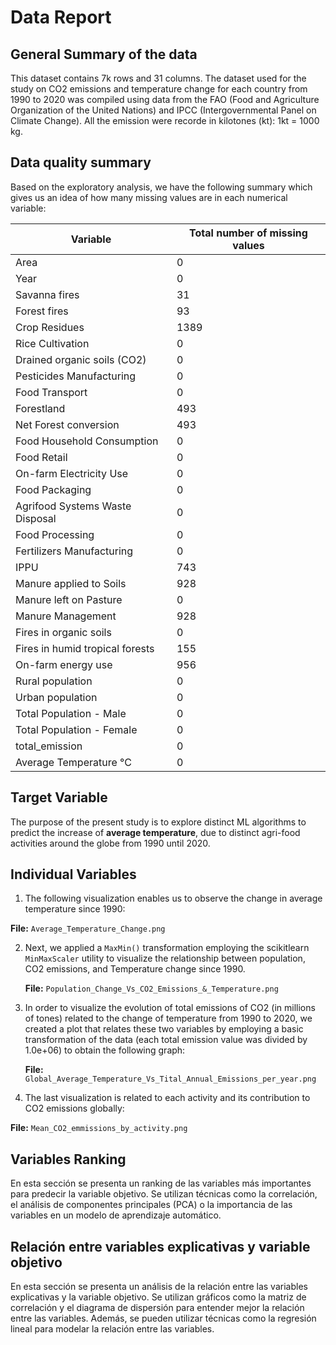 # Data Report


## General Summary of the data

This dataset contains 7k rows and 31 columns. The dataset used for the study on CO2 emissions and temperature change for each country from 1990 to 2020 was compiled using data from the FAO (Food and Agriculture Organization of the United Nations) and IPCC (Intergovernmental Panel on Climate Change). All the emission were recorde in kilotones (kt): 1kt = 1000 kg.


## Data quality summary

Based on the exploratory analysis, we have the following summary which gives us an idea of how many missing values are in each numerical variable: 

| **Variable** | **Total number of missing values** |
| --- | --- |
| Area | 0 |                                  
| Year | 0 |                                  
| Savanna fires | 31 |                        
| Forest fires | 93 |                         
| Crop Residues | 1389 |                      
| Rice Cultivation | 0 |                      
| Drained organic soils (CO2) | 0 |           
| Pesticides Manufacturing | 0 |              
| Food Transport | 0 |                        
| Forestland | 493 |                          
| Net Forest conversion | 493 |               
| Food Household Consumption | 0 |          
| Food Retail | 0 |                           
| On-farm Electricity Use | 0 |               
| Food Packaging | 0 |                        
| Agrifood Systems Waste Disposal | 0 |       
| Food Processing | 0 |                       
| Fertilizers Manufacturing | 0 |             
| IPPU | 743 |                                
| Manure applied to Soils | 928 |             
| Manure left on Pasture | 0 |                
| Manure Management | 928 |                  
| Fires in organic soils | 0 |                
| Fires in humid tropical forests | 155 |     
| On-farm energy use | 956 |                  
| Rural population | 0 |                      
| Urban population | 0 |                      
| Total Population - Male | 0 |               
| Total Population - Female | 0 |             
| total_emission | 0 |                        
| Average Temperature °C | 0 |                

## Target Variable

The purpose of the present study is to explore distinct ML algorithms to predict the increase of **average temperature**, due to distinct agri-food activities around the globe from 1990 until 2020. 


## Individual Variables

1. The following visualization enables us to observe the change in average temperature since 1990: 

**File:** `Average_Temperature_Change.png`

2. Next, we applied a `MaxMin()` transformation employing the scikitlearn `MinMaxScaler` utility to visualize the relationship between population, CO2 emissions, and Temperature change since 1990.

   **File:** `Population_Change_Vs_CO2_Emissions_&_Temperature.png`

3. In order to visualize the evolution of total emissions of CO2 (in millions of tones) related to the change of temperature from 1990 to 2020, we created a plot that relates these two variables by employing a basic transformation of the data (each total emission value was divided by 1.0e+06) to obtain the following graph:

   **File:** `Global_Average_Temperature_Vs_Tital_Annual_Emissions_per_year.png` 

4. The last visualization is related to each activity and its contribution to CO2 emissions globally:

**File:** `Mean_CO2_emmissions_by_activity.png` 

## Variables Ranking

En esta sección se presenta un ranking de las variables más importantes para predecir la variable objetivo. Se utilizan técnicas como la correlación, el análisis de componentes principales (PCA) o la importancia de las variables en un modelo de aprendizaje automático.

## Relación entre variables explicativas y variable objetivo

En esta sección se presenta un análisis de la relación entre las variables explicativas y la variable objetivo. Se utilizan gráficos como la matriz de correlación y el diagrama de dispersión para entender mejor la relación entre las variables. Además, se pueden utilizar técnicas como la regresión lineal para modelar la relación entre las variables.
